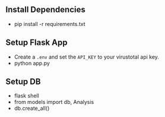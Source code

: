 ## Install Dependencies

- pip install -r requirements.txt

## Setup Flask App
- Create a `.env` and set the `API_KEY` to your virustotal api key.
- python app.py

## Setup DB
- flask shell
- from models import db, Analysis
- db.create_all()
